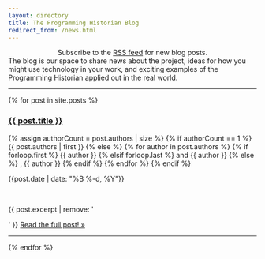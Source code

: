 ```yaml
---
layout: directory
title: The Programming Historian Blog
redirect_from: /news.html
---
```


<center>Subscribe to the <a href="./feed.xml">RSS feed</a> for new blog posts.</center>
The blog is our space to share news about the project, ideas for how you might use technology in your work, and exciting examples of the Programming Historian applied out in the real world.
<br/>
<hr/>

{% for post in site.posts %}

<h3><a href="{{ post.url }}">{{ post.title }}</a></h3>
<p class="kicker">{% assign authorCount = post.authors | size %}
				{% if authorCount == 1 %}
				      {{ post.authors | first }}
                {% else %}
                      {% for author in post.authors %}
                           {% if forloop.first %}
                                 {{ author }}
                           {% elsif forloop.last %}
                                 and {{ author }}
                           {% else %}
						         , {{ author }}
                           {% endif %}
                      {% endfor %}
{% endif %}
</p>
<p class="kicker">{{post.date | date: "%B %-d, %Y"}}</p>
<br/>

{{ post.excerpt | remove: '</p>' }} <a href="{{ post.url }}">Read the full post! &raquo;</a></p>

<hr/>

{% endfor %}

